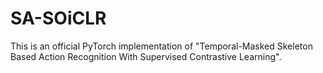 # SA-SOiCLR
This is an official PyTorch implementation of "Temporal-Masked Skeleton Based Action Recognition With Supervised Contrastive Learning".
